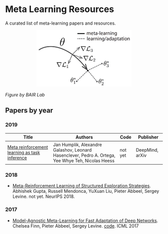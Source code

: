 # Meta Learning Resources
A curated list of meta-learning papers and resources.

<p align="center">
<img src="https://github.com/Alro10/Meta-Learning-Resources/blob/master/maml.png" alt="alt text" width="60%" height="40%">
</p>

*Figure by BAIR Lab*

## Papers by year

### 2019

| Title | Authors | Code | Publisher |
| ----- | ------- | -------- | -------- |
| [Meta reinforcement learning as task inference](https://arxiv.org/abs/1905.06424) | Jan Humplik, Alexandre Galashov, Leonard Hasenclever, Pedro A. Ortega, Yee Whye Teh, Nicolas Heess | not yet | DeepMind, arXiv |

### 2018


* [Meta-Reinforcement Learning of Structured Exploration Strategies](https://papers.nips.cc/paper/7776-meta-reinforcement-learning-of-structured-exploration-strategies.pdf). Abhishek Gupta, Russell Mendonca, YuXuan Liu, Pieter Abbeel, Sergey Levine. not yet. NeurIPS 2018.

### 2017

* [Model-Agnostic Meta-Learning for Fast Adaptation of Deep Networks](https://arxiv.org/abs/1703.03400). Chelsea Finn, Pieter Abbeel, Sergey Levine. [code](https://github.com/cbfinn/maml). ICML 2017
